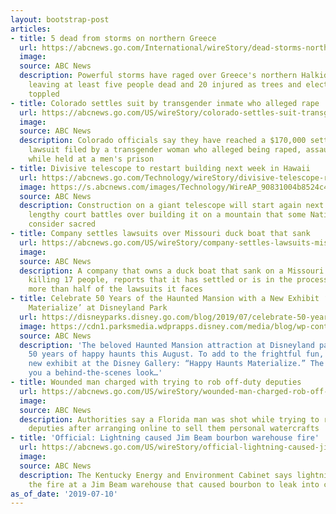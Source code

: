 ```yaml
---
layout: bootstrap-post
articles:
- title: 5 dead from storms on northern Greece
  url: https://abcnews.go.com/International/wireStory/dead-storms-northern-greece-64255473
  image: 
  source: ABC News
  description: Powerful storms have raged over Greece's northern Halkidiki region,
    leaving at least five people dead and 20 injured as trees and electricity pylons
    toppled
- title: Colorado settles suit by transgender inmate who alleged rape
  url: https://abcnews.go.com/US/wireStory/colorado-settles-suit-transgender-inmate-alleged-rape-64254885
  image: 
  source: ABC News
  description: Colorado officials say they have reached a $170,000 settlement in a
    lawsuit filed by a transgender woman who alleged being raped, assaulted and harassed
    while held at a men's prison
- title: Divisive telescope to restart building next week in Hawaii
  url: https://abcnews.go.com/Technology/wireStory/divisive-telescope-restart-building-week-hawaii-64254803
  image: https://s.abcnews.com/images/Technology/WireAP_90831004b8524c4ab3d65249b7ad63aa_16x9_992.jpg
  source: ABC News
  description: Construction on a giant telescope will start again next week after
    lengthy court battles over building it on a mountain that some Native Hawaiians
    consider sacred
- title: Company settles lawsuits over Missouri duck boat that sank
  url: https://abcnews.go.com/US/wireStory/company-settles-lawsuits-missouri-duck-boat-sank-64254470
  image: 
  source: ABC News
  description: A company that owns a duck boat that sank on a Missouri lake last summer,
    killing 17 people, reports that it has settled or is in the process of settling
    more than half of the lawsuits it faces
- title: Celebrate 50 Years of the Haunted Mansion with a New Exhibit ‘Happy Haunts
    Materialize’ at Disneyland Park
  url: https://disneyparks.disney.go.com/blog/2019/07/celebrate-50-years-of-the-haunted-mansion-with-a-new-exhibit-happy-haunts-materialize-at-disneyland-park/
  image: https://cdn1.parksmedia.wdprapps.disney.com/media/blog/wp-content/uploads/2019/07/nvbcgfdeflolFI.jpg
  source: ABC News
  description: 'The beloved Haunted Mansion attraction at Disneyland park celebrates
    50 years of happy haunts this August. To add to the frightful fun, check out the
    new exhibit at the Disney Gallery: “Happy Haunts Materialize.” The exhibit gives
    you a behind-the-scenes look…'
- title: Wounded man charged with trying to rob off-duty deputies
  url: https://abcnews.go.com/US/wireStory/wounded-man-charged-rob-off-duty-deputies-64254294
  image: 
  source: ABC News
  description: Authorities say a Florida man was shot while trying to rob two off-duty
    deputies after arranging online to sell them personal watercrafts
- title: 'Official: Lightning caused Jim Beam bourbon warehouse fire'
  url: https://abcnews.go.com/US/wireStory/official-lightning-caused-jim-beam-bourbon-warehouse-fire-64254257
  image: 
  source: ABC News
  description: The Kentucky Energy and Environment Cabinet says lightning sparked
    the fire at a Jim Beam warehouse that caused bourbon to leak into creeks and rivers
as_of_date: '2019-07-10'
---
```



